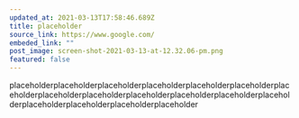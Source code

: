 ```yaml
---
updated_at: 2021-03-13T17:58:46.689Z
title: placeholder
source_link: https://www.google.com/
embeded_link: ""
post_image: screen-shot-2021-03-13-at-12.32.06-pm.png
featured: false
---
```

placeholderplaceholderplaceholderplaceholderplaceholderplaceholderplaceholderplaceholderplaceholderplaceholderplaceholderplaceholderplaceholderplaceholderplaceholderplaceholderplaceholder
